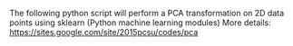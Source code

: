 The following python script will perform a PCA transformation on 2D data points using sklearn (Python machine learning modules)
More details: https://sites.google.com/site/2015pcsu/codes/pca
